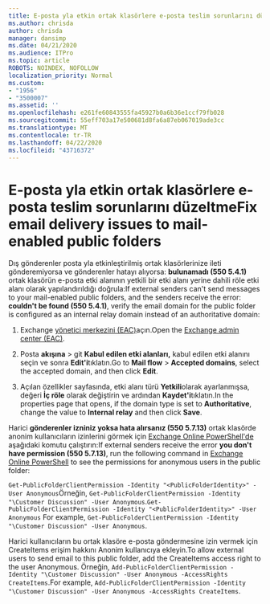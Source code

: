 ```yaml
---
title: E-posta yla etkin ortak klasörlere e-posta teslim sorunlarını düzeltme
ms.author: chrisda
author: chrisda
manager: dansimp
ms.date: 04/21/2020
ms.audience: ITPro
ms.topic: article
ROBOTS: NOINDEX, NOFOLLOW
localization_priority: Normal
ms.custom:
- "1956"
- "3500007"
ms.assetid: ''
ms.openlocfilehash: e261fe60843555fa45927b0a6b36e1ccf79fb028
ms.sourcegitcommit: 55eff703a17e500681d8fa6a87eb067019ade3cc
ms.translationtype: MT
ms.contentlocale: tr-TR
ms.lasthandoff: 04/22/2020
ms.locfileid: "43716372"
---
```

# <a name="fix-email-delivery-issues-to-mail-enabled-public-folders"></a><span data-ttu-id="df31d-102">E-posta yla etkin ortak klasörlere e-posta teslim sorunlarını düzeltme</span><span class="sxs-lookup"><span data-stu-id="df31d-102">Fix email delivery issues to mail-enabled public folders</span></span>

<span data-ttu-id="df31d-103">Dış gönderenler posta yla etkinleştirilmiş ortak klasörlerinize ileti gönderemiyorsa ve gönderenler hatayı alıyorsa: **bulunamadı (550 5.4.1)** ortak klasörün e-posta etki alanının yetkili bir etki alanı yerine dahili röle etki alanı olarak yapılandırıldığı doğrula:</span><span class="sxs-lookup"><span data-stu-id="df31d-103">If external senders can't send messages to your mail-enabled public folders, and the senders receive the error: **couldn't be found (550 5.4.1)**, verify the email domain for the public folder is configured as an internal relay domain instead of an authoritative domain:</span></span>

1. <span data-ttu-id="df31d-104">Exchange [yönetici merkezini (EAC)](https://docs.microsoft.com/Exchange/exchange-admin-center)açın.</span><span class="sxs-lookup"><span data-stu-id="df31d-104">Open the [Exchange admin center (EAC)](https://docs.microsoft.com/Exchange/exchange-admin-center).</span></span>

2. <span data-ttu-id="df31d-105">Posta **akışına** \> git **Kabul edilen etki alanları,** kabul edilen etki alanını seçin ve sonra **Edit'i**tıklatın.</span><span class="sxs-lookup"><span data-stu-id="df31d-105">Go to **Mail flow** \> **Accepted domains**, select the accepted domain, and then click **Edit**.</span></span>

3. <span data-ttu-id="df31d-106">Açılan özellikler sayfasında, etki alanı türü **Yetkili**olarak ayarlanmışsa, değeri **İç röle** olarak değiştirin ve ardından **Kaydet'i**tıklatın.</span><span class="sxs-lookup"><span data-stu-id="df31d-106">In the properties page that opens, if the domain type is set to **Authoritative**, change the value to **Internal relay** and then click **Save**.</span></span>

<span data-ttu-id="df31d-107">Harici **gönderenler izniniz yoksa hata alırsanız (550 5.7.13)** ortak klasörde anonim kullanıcıların izinlerini görmek için [Exchange Online PowerShell'de](https://docs.microsoft.com/powershell/exchange/exchange-online/connect-to-exchange-online-powershell/connect-to-exchange-online-powershell) aşağıdaki komutu çalıştırın:</span><span class="sxs-lookup"><span data-stu-id="df31d-107">If external senders receive the error **you don't have permission (550 5.7.13)**, run the following command in [Exchange Online PowerShell](https://docs.microsoft.com/powershell/exchange/exchange-online/connect-to-exchange-online-powershell/connect-to-exchange-online-powershell) to see the permissions for anonymous users in the public folder:</span></span>

<span data-ttu-id="df31d-108">`Get-PublicFolderClientPermission -Identity "<PublicFolderIdentity>" -User Anonymous`Örneğin, `Get-PublicFolderClientPermission -Identity "\Customer Discussion" -User Anonymous`.</span><span class="sxs-lookup"><span data-stu-id="df31d-108">`Get-PublicFolderClientPermission -Identity "<PublicFolderIdentity>" -User Anonymous` For example, `Get-PublicFolderClientPermission -Identity "\Customer Discussion" -User Anonymous`.</span></span>

<span data-ttu-id="df31d-109">Harici kullanıcıların bu ortak klasöre e-posta göndermesine izin vermek için CreateItems erişim hakkını Anonim kullanıcıya ekleyin.</span><span class="sxs-lookup"><span data-stu-id="df31d-109">To allow external users to send email to this public folder, add the CreateItems access right to the user Anonymous.</span></span> <span data-ttu-id="df31d-110">Örneğin, `Add-PublicFolderClientPermission -Identity "\Customer Discussion" -User Anonymous -AccessRights CreateItems`.</span><span class="sxs-lookup"><span data-stu-id="df31d-110">For example, `Add-PublicFolderClientPermission -Identity "\Customer Discussion" -User Anonymous -AccessRights CreateItems`.</span></span>
